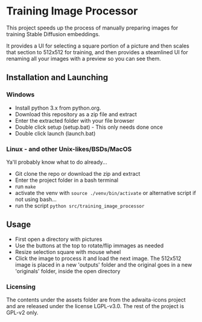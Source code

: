 # Training Image Processor

This project speeds up the process of manually preparing images for training Stable Diffusion embeddings.

It provides a UI for selecting a square portion of a picture and then scales that section to 512x512 for training, and then provides a steamlined UI for renaming all your images with a preview so you can see them.

## Installation and Launching
### Windows

* Install python 3.x from python.org.
* Download this repository as a zip file and extract
* Enter the extracted folder with your file browser
* Double click setup (setup.bat) - This only needs done once
* Double click launch (launch.bat)

### Linux - and other Unix-likes/BSDs/MacOS
Ya'll probably know what to do already...
* Git clone the repo or download the zip and extract
* Enter the project folder in a bash terminal
* run `make`
* activate the venv with `source ./venv/bin/activate` or alternative script if not using bash...
* run the script `python src/training_image_processor`

## Usage
* First open a directory with pictures
* Use the buttons at the top to rotate/flip immages as needed
* Resize selection square with mouse wheel
* Click the image to process it and load the next image. The 512x512 image is placed in a new 'outputs' folder and the original goes in a new 'originals' folder, inside the open directory

### Licensing
The contents under the assets folder are from the adwaita-icons project and are released under the license LGPL-v3.0. The rest of the project is GPL-v2 only.
